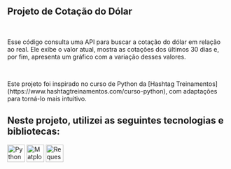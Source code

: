 <h2>Projeto de Cotação do Dólar</h2><br>
<p> Esse código consulta uma API para buscar a cotação do dólar em relação ao real. Ele exibe o valor atual, mostra as cotações dos últimos 30 dias e, por fim, apresenta um gráfico com a variação desses valores. </p><br>
<p> Este projeto foi inspirado no curso de Python da [Hashtag Treinamentos](https://www.hashtagtreinamentos.com/curso-python), com adaptações para torná-lo mais intuitivo. </p>
<h2>Neste projeto, utilizei as seguintes tecnologias e bibliotecas:</h2>
<p align="left">
    <img src="https://cdn.jsdelivr.net/gh/devicons/devicon/icons/python/python-original.svg" alt="Python" width="40" height="40"/>
    <img src="https://cdn.jsdelivr.net/gh/devicons/devicon/icons/matplotlib/matplotlib-original.svg" alt="Matplotlib" width="40" height="40"/>
    <img src="https://raw.githubusercontent.com/psf/requests/main/docs/_static/requests-sidebar.png" alt="Requests" width="40" height="40"/>
</p>
